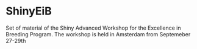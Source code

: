 # ShinyEiB
Set of material of the Shiny Advanced Workshop for the Excellence in Breeding Program. The workshop is held in Amsterdam from Septemeber 27-29th
